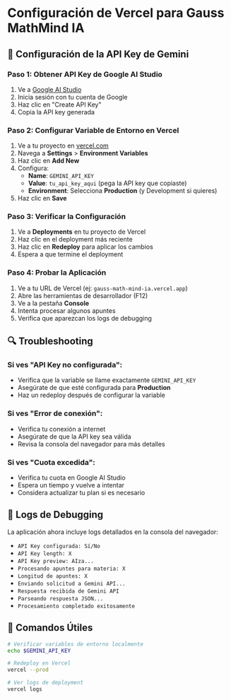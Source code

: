 # Configuración de Vercel para Gauss MathMind IA

## 🔑 Configuración de la API Key de Gemini

### Paso 1: Obtener API Key de Google AI Studio

1. Ve a [Google AI Studio](https://makersuite.google.com/app/apikey)
2. Inicia sesión con tu cuenta de Google
3. Haz clic en "Create API Key"
4. Copia la API key generada

### Paso 2: Configurar Variable de Entorno en Vercel

1. Ve a tu proyecto en [vercel.com](https://vercel.com)
2. Navega a **Settings** > **Environment Variables**
3. Haz clic en **Add New**
4. Configura:
   - **Name**: `GEMINI_API_KEY`
   - **Value**: `tu_api_key_aqui` (pega la API key que copiaste)
   - **Environment**: Selecciona **Production** (y Development si quieres)
5. Haz clic en **Save**

### Paso 3: Verificar la Configuración

1. Ve a **Deployments** en tu proyecto de Vercel
2. Haz clic en el deployment más reciente
3. Haz clic en **Redeploy** para aplicar los cambios
4. Espera a que termine el deployment

### Paso 4: Probar la Aplicación

1. Ve a tu URL de Vercel (ej: `gauss-math-mind-ia.vercel.app`)
2. Abre las herramientas de desarrollador (F12)
3. Ve a la pestaña **Console**
4. Intenta procesar algunos apuntes
5. Verifica que aparezcan los logs de debugging

## 🔍 Troubleshooting

### Si ves "API Key no configurada":
- Verifica que la variable se llame exactamente `GEMINI_API_KEY`
- Asegúrate de que esté configurada para **Production**
- Haz un redeploy después de configurar la variable

### Si ves "Error de conexión":
- Verifica tu conexión a internet
- Asegúrate de que la API key sea válida
- Revisa la consola del navegador para más detalles

### Si ves "Cuota excedida":
- Verifica tu cuota en Google AI Studio
- Espera un tiempo y vuelve a intentar
- Considera actualizar tu plan si es necesario

## 📝 Logs de Debugging

La aplicación ahora incluye logs detallados en la consola del navegador:

- `API Key configurada: Sí/No`
- `API Key length: X`
- `API Key preview: AIza...`
- `Procesando apuntes para materia: X`
- `Longitud de apuntes: X`
- `Enviando solicitud a Gemini API...`
- `Respuesta recibida de Gemini API`
- `Parseando respuesta JSON...`
- `Procesamiento completado exitosamente`

## 🚀 Comandos Útiles

```bash
# Verificar variables de entorno localmente
echo $GEMINI_API_KEY

# Redeploy en Vercel
vercel --prod

# Ver logs de deployment
vercel logs
``` 